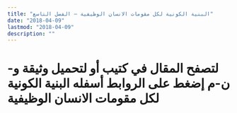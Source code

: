 ```yaml
---
title: "البنية الكونية لكل مقومات الانسان الوظيفية – الفصل التاسع"
date: "2018-04-09"
lastmod: "2018-04-09"
description: ""
---
```

# **لتصفح المقال في كتيب أو لتحميل وثيقة و-ن-م إضغط على الروابط أسفله** **البنية الكونية لكل مقومات الانسان الوظيفية**

###